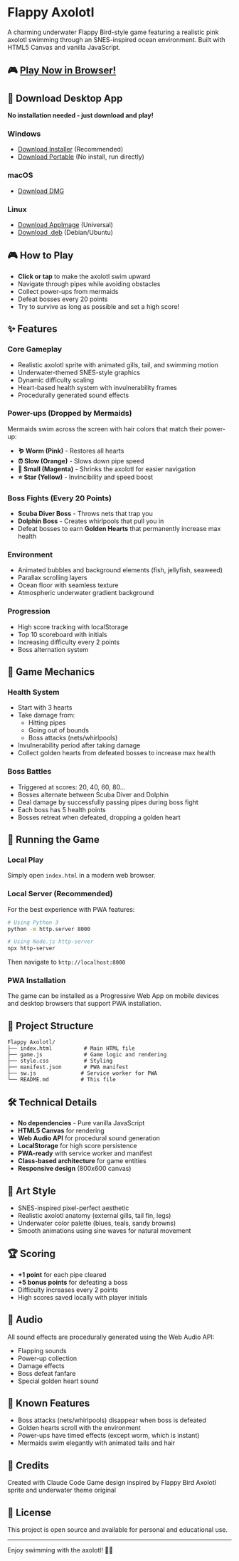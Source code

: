 # Flappy Axolotl

A charming underwater Flappy Bird-style game featuring a realistic pink axolotl swimming through an SNES-inspired ocean environment. Built with HTML5 Canvas and vanilla JavaScript.

## 🎮 [Play Now in Browser!](https://YOUR-USERNAME.github.io/flappy-axolotl/)

## 💾 Download Desktop App

**No installation needed - just download and play!**

### Windows
- [Download Installer](https://github.com/YOUR-USERNAME/flappy-axolotl/releases/latest/download/Flappy.Axolotl.Setup.1.0.0.exe) (Recommended)
- [Download Portable](https://github.com/YOUR-USERNAME/flappy-axolotl/releases/latest/download/Flappy.Axolotl.1.0.0.exe) (No install, run directly)

### macOS
- [Download DMG](https://github.com/YOUR-USERNAME/flappy-axolotl/releases/latest/download/Flappy.Axolotl-1.0.0.dmg)

### Linux
- [Download AppImage](https://github.com/YOUR-USERNAME/flappy-axolotl/releases/latest/download/Flappy.Axolotl-1.0.0.AppImage) (Universal)
- [Download .deb](https://github.com/YOUR-USERNAME/flappy-axolotl/releases/latest/download/flappy-axolotl_1.0.0_amd64.deb) (Debian/Ubuntu)

## 🎮 How to Play

- **Click or tap** to make the axolotl swim upward
- Navigate through pipes while avoiding obstacles
- Collect power-ups from mermaids
- Defeat bosses every 20 points
- Try to survive as long as possible and set a high score!

## ✨ Features

### Core Gameplay
- Realistic axolotl sprite with animated gills, tail, and swimming motion
- Underwater-themed SNES-style graphics
- Dynamic difficulty scaling
- Heart-based health system with invulnerability frames
- Procedurally generated sound effects

### Power-ups (Dropped by Mermaids)
Mermaids swim across the screen with hair colors that match their power-up:

- **🪱 Worm (Pink)** - Restores all hearts
- **⏰ Slow (Orange)** - Slows down pipe speed
- **🔽 Small (Magenta)** - Shrinks the axolotl for easier navigation
- **⭐ Star (Yellow)** - Invincibility and speed boost

### Boss Fights (Every 20 Points)
- **Scuba Diver Boss** - Throws nets that trap you
- **Dolphin Boss** - Creates whirlpools that pull you in
- Defeat bosses to earn **Golden Hearts** that permanently increase max health

### Environment
- Animated bubbles and background elements (fish, jellyfish, seaweed)
- Parallax scrolling layers
- Ocean floor with seamless texture
- Atmospheric underwater gradient background

### Progression
- High score tracking with localStorage
- Top 10 scoreboard with initials
- Increasing difficulty every 2 points
- Boss alternation system

## 🎯 Game Mechanics

### Health System
- Start with 3 hearts
- Take damage from:
  - Hitting pipes
  - Going out of bounds
  - Boss attacks (nets/whirlpools)
- Invulnerability period after taking damage
- Collect golden hearts from defeated bosses to increase max health

### Boss Battles
- Triggered at scores: 20, 40, 60, 80...
- Bosses alternate between Scuba Diver and Dolphin
- Deal damage by successfully passing pipes during boss fight
- Each boss has 5 health points
- Bosses retreat when defeated, dropping a golden heart

## 🚀 Running the Game

### Local Play
Simply open `index.html` in a modern web browser.

### Local Server (Recommended)
For the best experience with PWA features:

```bash
# Using Python 3
python -m http.server 8000

# Using Node.js http-server
npx http-server
```

Then navigate to `http://localhost:8000`

### PWA Installation
The game can be installed as a Progressive Web App on mobile devices and desktop browsers that support PWA installation.

## 📁 Project Structure

```
Flappy Axolotl/
├── index.html          # Main HTML file
├── game.js             # Game logic and rendering
├── style.css           # Styling
├── manifest.json       # PWA manifest
├── sw.js              # Service worker for PWA
└── README.md          # This file
```

## 🛠️ Technical Details

- **No dependencies** - Pure vanilla JavaScript
- **HTML5 Canvas** for rendering
- **Web Audio API** for procedural sound generation
- **LocalStorage** for high score persistence
- **PWA-ready** with service worker and manifest
- **Class-based architecture** for game entities
- **Responsive design** (800x600 canvas)

## 🎨 Art Style

- SNES-inspired pixel-perfect aesthetic
- Realistic axolotl anatomy (external gills, tail fin, legs)
- Underwater color palette (blues, teals, sandy browns)
- Smooth animations using sine waves for natural movement

## 🏆 Scoring

- **+1 point** for each pipe cleared
- **+5 bonus points** for defeating a boss
- Difficulty increases every 2 points
- High scores saved locally with player initials

## 🎵 Audio

All sound effects are procedurally generated using the Web Audio API:
- Flapping sounds
- Power-up collection
- Damage effects
- Boss defeat fanfare
- Special golden heart sound

## 🐛 Known Features

- Boss attacks (nets/whirlpools) disappear when boss is defeated
- Golden hearts scroll with the environment
- Power-ups have timed effects (except worm, which is instant)
- Mermaids swim elegantly with animated tails and hair

## 📝 Credits

Created with Claude Code
Game design inspired by Flappy Bird
Axolotl sprite and underwater theme original

## 📜 License

This project is open source and available for personal and educational use.

---

Enjoy swimming with the axolotl! 🦎💕
